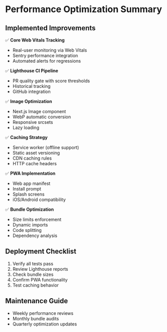 # Performance Optimization Summary

## Implemented Improvements
✅ **Core Web Vitals Tracking**
- Real-user monitoring via Web Vitals
- Sentry performance integration
- Automated alerts for regressions

✅ **Lighthouse CI Pipeline**
- PR quality gate with score thresholds
- Historical tracking
- GitHub integration

✅ **Image Optimization**
- Next.js Image component
- WebP automatic conversion
- Responsive srcsets
- Lazy loading

✅ **Caching Strategy**
- Service worker (offline support)
- Static asset versioning
- CDN caching rules
- HTTP cache headers

✅ **PWA Implementation**
- Web app manifest
- Install prompt
- Splash screens
- iOS/Android compatibility

✅ **Bundle Optimization**
- Size limits enforcement
- Dynamic imports
- Code splitting
- Dependency analysis

## Deployment Checklist
1. Verify all tests pass
2. Review Lighthouse reports
3. Check bundle sizes
4. Confirm PWA functionality
5. Test caching behavior

## Maintenance Guide
- Weekly performance reviews
- Monthly bundle audits
- Quarterly optimization updates